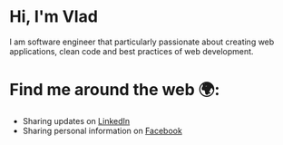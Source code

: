 # Hi, I'm Vlad

I am software engineer that particularly passionate about creating web applications, clean code and best practices of web development.

# Find me around the web 🌍:
 - Sharing updates on [LinkedIn](https://www.linkedin.com/in/vladyslav-burdeniuk/)
 - Sharing personal information on [Facebook](https://www.facebook.com/burdenyuchok/)
